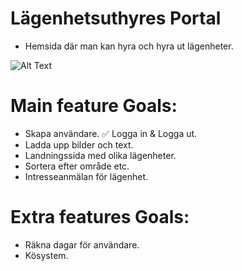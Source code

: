 # Lägenhetsuthyres Portal

-   Hemsida där man kan hyra och hyra ut lägenheter.

![Alt Text](https://media.giphy.com/media/tHWaJAKfa7EWOBSNgQ/giphy.gif)

# Main feature Goals:

-   Skapa användare.
    :white_check_mark: Logga in & Logga ut.
-   Ladda upp bilder och text.
-   Landningssida med olika lägenheter.
-   Sortera efter område etc.
-   Intresseanmälan för lägenhet.

# Extra features Goals:

-   Räkna dagar för användare.
-   Kösystem.
